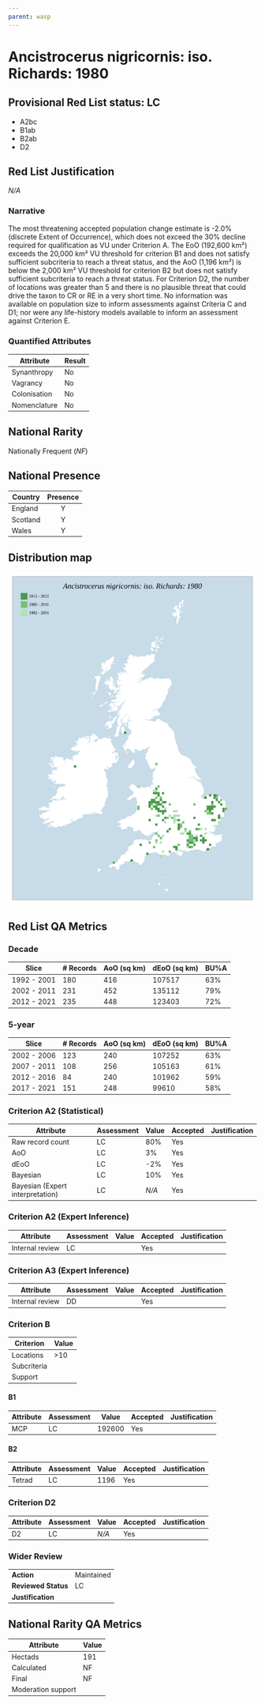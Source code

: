 ```yaml
---
parent: wasp
---
```


# Ancistrocerus nigricornis: iso. Richards: 1980

## Provisional Red List status: LC
- A2bc
- B1ab
- B2ab
- D2

## Red List Justification
*N/A*

### Narrative


The most threatening accepted population change estimate is -2.0% (discrete Extent of Occurrence), which does not exceed the 30% decline required for qualification as VU under Criterion A. The EoO (192,600 km²) exceeds the 20,000 km² VU threshold for criterion B1 and does not satisfy sufficient subcriteria to reach a threat status, and the AoO (1,196 km²) is below the 2,000 km² VU threshold for criterion B2 but does not satisfy sufficient subcriteria to reach a threat status. For Criterion D2, the number of locations was greater than 5 and there is no plausible threat that could drive the taxon to CR or RE in a very short time. No information was available on population size to inform assessments against Criteria C and D1; nor were any life-history models available to inform an assessment against Criterion E.

### Quantified Attributes
|Attribute|Result|
|---|---|
|Synanthropy|No|
|Vagrancy|No|
|Colonisation|No|
|Nomenclature|No|


## National Rarity
Nationally Frequent (*NF*)

## National Presence
|Country|Presence
|---|:-:|
|England|Y|
|Scotland|Y|
|Wales|Y|


## Distribution map
![](../map/604.svg)

## Red List QA Metrics
### Decade
| Slice | # Records | AoO (sq km) | dEoO (sq km) |BU%A |
|---|---|---|---|---|
|1992 - 2001|180|416|107517|63%|
|2002 - 2011|231|452|135112|79%|
|2012 - 2021|235|448|123403|72%|

### 5-year
| Slice | # Records | AoO (sq km) | dEoO (sq km) |BU%A |
|---|---|---|---|---|
|2002 - 2006|123|240|107252|63%|
|2007 - 2011|108|256|105163|61%|
|2012 - 2016|84|240|101962|59%|
|2017 - 2021|151|248|99610|58%|

### Criterion A2 (Statistical)
|Attribute|Assessment|Value|Accepted|Justification
|---|---|---|---|---|
|Raw record count|LC|80%|Yes||
|AoO|LC|3%|Yes||
|dEoO|LC|-2%|Yes||
|Bayesian|LC|10%|Yes||
|Bayesian (Expert interpretation)|LC|*N/A*|Yes||

### Criterion A2 (Expert Inference)
|Attribute|Assessment|Value|Accepted|Justification
|---|---|---|---|---|
|Internal review|LC||Yes||

### Criterion A3 (Expert Inference)
|Attribute|Assessment|Value|Accepted|Justification
|---|---|---|---|---|
|Internal review|DD||Yes||

### Criterion B
|Criterion| Value|
|---|---|
|Locations|>10|
|Subcriteria||
|Support||

#### B1
|Attribute|Assessment|Value|Accepted|Justification
|---|---|---|---|---|
|MCP|LC|192600|Yes||

#### B2
|Attribute|Assessment|Value|Accepted|Justification
|---|---|---|---|---|
|Tetrad|LC|1196|Yes||

### Criterion D2
|Attribute|Assessment|Value|Accepted|Justification
|---|---|---|---|---|
|D2|LC|*N/A*|Yes||

### Wider Review
|  |  |
|---|---|
|**Action**|Maintained|
|**Reviewed Status**|LC|
|**Justification**||

## National Rarity QA Metrics
|Attribute|Value|
|---|---|
|Hectads|191|
|Calculated|NF|
|Final|NF|
|Moderation support||
